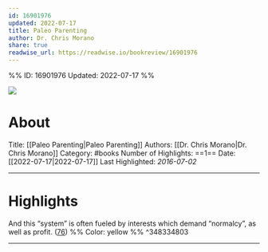 ```yaml
---
id: 16901976
updated: 2022-07-17
title: Paleo Parenting
author: Dr. Chris Morano
share: true
readwise_url: https://readwise.io/bookreview/16901976
---
```


%%
ID: 16901976
Updated: 2022-07-17
%%

![]( https://m.media-amazon.com/images/I/91RbShF5KdL._SY500.jpg)

# About
Title: [[Paleo Parenting|Paleo Parenting]]
Authors: [[Dr. Chris Morano|Dr. Chris Morano]]
Category: #books
Number of Highlights: ==1==
Date: [[2022-07-17|2022-07-17]]
Last Highlighted: *2016-07-02*

---

# Highlights

And this “system” is often fueled by interests which demand “normalcy”, as well as profit. ([76](https://readwise.io/to_kindle?action=open&asin=B01EBG3Q9A&location=76)) %% Color: yellow %% ^348334803

---